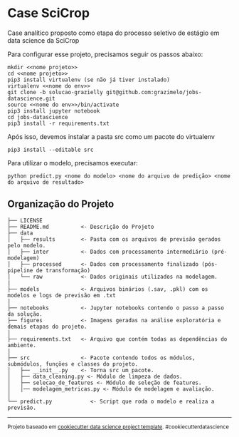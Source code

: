 Case SciCrop
==============================

Case analítico proposto como etapa do processo seletivo de estágio em data science da SciCrop

Para configurar esse projeto, precisamos seguir os passos abaixo:

```
mkdir <<nome projeto>>
cd <<nome projeto>>
pip3 install virtualenv (se não já tiver instalado)
virtualenv <<nome do env>>
git clone -b solucao-grazielly git@github.com:grazimelo/jobs-datascience.git
source <<nome do env>>/bin/activate
pip3 install jupyter notebook
cd jobs-datascience
pip3 install -r requirements.txt

```
Após isso, devemos instalar a pasta src como um pacote do virtualenv
```
pip3 install --editable src

```

Para utilizar o modelo, precisamos executar:

```
python predict.py <nome do modelo> <nome do arquivo de predição> <nome do arquivo de resultado>

```

Organização do Projeto
------------

    ├── LICENSE
    ├── README.md          <- Descrição do Projeto
    ├── data
    │   ├── results        <- Pasta com os arquivos de previsão gerados pelo modelo.
    │   ├── inter          <- Dados com processamento intermediário (pré-modelagem)
    │   ├── processed      <- Dados com processamento finalizado (pós-pipeline de transformação)
    │   └── raw            <- Dados originais utilizados na modelagem.
    |
    ├── models             <- Arquivos binários (.sav, .pkl) com os modelos e logs de previsão em .txt
    │
    ├── notebooks          <- Jupyter notebooks contendo o passo a passo da solução.
    ├── figures            <- Imagens geradas na análise exploratória e demais etapas do projeto.
    │
    ├── requirements.txt   <- Arquivo que contém todas as dependências do ambiente.
    │
    ├── src                <- Pacote contendo todos os módulos, submódulos, funções e classes do projeto.
    │   ├── __init__.py    <- Torna src um pacote.
    │   ├── data_cleaning.py <- Módulo de limpeza de dados.
    │   ├── selecao_de_features <- Módulo de seleção de features.
    │   │── modelagem_metricas.py <- Módulo de modelagem e avaliação.
    │
    └── predict.py            <- Script que roda o modelo e realiza a previsão.


--------

<p><small>Projeto baseado em <a target="_blank" href="https://drivendata.github.io/cookiecutter-data-science/">cookiecutter data science project template</a>. #cookiecutterdatascience</small></p>
